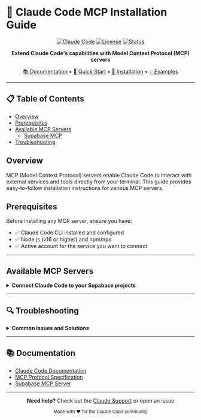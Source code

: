 # 🤖 Claude Code MCP Installation Guide

<div align="center">
  
  [![Claude Code](https://img.shields.io/badge/Claude%20Code-MCP%20Servers-5f1478?style=for-the-badge&logo=anthropic&logoColor=white)](https://www.anthropic.com)
  [![License](https://img.shields.io/badge/License-MIT-blue?style=for-the-badge)](LICENSE)
  [![Status](https://img.shields.io/badge/Status-Active-success?style=for-the-badge)](https://github.com)
  
  <p align="center">
    <strong>Extend Claude Code's capabilities with Model Context Protocol (MCP) servers</strong>
  </p>
  
  [📚 Documentation](#documentation) • [🚀 Quick Start](#quick-start) • [🔧 Installation](#installation) • [💡 Examples](#examples)
  
</div>

---

## 📋 Table of Contents

- [Overview](#overview)
- [Prerequisites](#prerequisites)
- [Available MCP Servers](#available-mcp-servers)
  - [Supabase MCP](#-supabase-mcp)
- [Troubleshooting](#troubleshooting)

## Overview

MCP (Model Context Protocol) servers enable Claude Code to interact with external services and tools directly from your terminal. This guide provides easy-to-follow installation instructions for various MCP servers.

## Prerequisites

Before installing any MCP server, ensure you have:

- ✅ Claude Code CLI installed and configured
- ✅ Node.js (v16 or higher) and npm/npx
- ✅ Active account for the service you want to connect

---

## Available MCP Servers

<details> ### 🟢 Supabase MCP


<summary><strong>Connect Claude Code to your Supabase projects</strong></summary>

The Supabase MCP server allows Claude Code to interact with your Supabase database, execute queries, and manage your project data.

#### 🔑 Prerequisites

1. **Access Token**: Create a new token at [Supabase Dashboard](https://supabase.com/dashboard/account/tokens)
   - Navigate to Account → Access Tokens
   - Click "Generate New Token"
   - Name it descriptively (e.g., `ClaudeCodeMCP`)
   - Copy and save the token securely

2. **Project Reference** (Optional but recommended): 
   - Go to Project Settings → General
   - Copy your Project ID

#### 📦 Installation Options

##### **Basic Installation**
```bash
claude mcp add supabase -- npx -y @supabase/mcp-server-supabase@latest \
  --access-token YOUR_TOKEN
```

##### **Project-Scoped Installation** *(Recommended for security)*
```bash
claude mcp add supabase -s project -- npx -y @supabase/mcp-server-supabase@latest \
  --access-token YOUR_TOKEN \
  --project-ref YOUR_PROJECT_REF
```

##### **Read-Only Mode** *(For safety)*
```bash
claude mcp add supabase -- npx -y @supabase/mcp-server-supabase@latest \
  --access-token YOUR_TOKEN \
  --read-only
```

#### 🔧 Configuration Options

| Option | Description | Required | Example |
|--------|-------------|----------|---------|
| `--access-token` | Your Supabase access token | ✅ Yes | `sbp_1234567890abcdef` |
| `--project-ref` | Project reference ID | ❌ No | `xyzcompanyproj` |
| `--read-only` | Enable read-only mode | ❌ No | *(flag only)* |

#### 💡 Usage Examples

Once installed, you can use Claude Code to:

```bash
# Query your database
claude "Show me all users in my Supabase database"

# Analyze data
claude "What's the average order value in the last 30 days?"

# Generate reports
claude "Create a summary of user activity this week"
```

#### 🛡️ Security Best Practices

1. **Always use project-scoped installations** when working with specific projects
2. **Enable read-only mode** for data analysis tasks that don't require writes
3. **Rotate your access tokens** regularly
4. **Never commit tokens** to version control

</details>

---

## 🔍 Troubleshooting

<details>
<summary><strong>Common Issues and Solutions</strong></summary>

### Installation Fails

```bash
# Clear npm cache
npm cache clean --force

# Try installation with verbose logging
claude mcp add supabase -- npx -y @supabase/mcp-server-supabase@latest \
  --access-token YOUR_TOKEN --verbose
```

### Token Authentication Errors

- Verify your token hasn't expired
- Ensure you're using the correct token format
- Check if the token has necessary permissions

### Connection Issues

- Verify your internet connection
- Check if Supabase services are operational
- Ensure no firewall is blocking the connection

</details>

---

## 📚 Documentation

- [Claude Code Documentation](https://docs.anthropic.com)
- [MCP Protocol Specification](https://modelcontextprotocol.io)
- [Supabase MCP Server](https://github.com/supabase/mcp-server-supabase)

---

<div align="center">
  
  **Need help?** Check out the [Claude Support](https://support.anthropic.com) or open an issue
  
  <sub>Made with ❤️ for the Claude Code community</sub>
  
</div>
